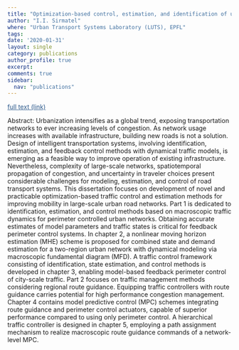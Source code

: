 ```yaml
---
title: "Optimization-based control, estimation, and identification of urban road transport systems"
author: "I.I. Sirmatel"
where: "Urban Transport Systems Laboratory (LUTS), EPFL"
tags: 
date: '2020-01-31'
layout: single
category: publications
author_profile: true
excerpt:
comments: true
sidebar:
  nav: "publications"
---
```

<a href="https://infoscience.epfl.ch/record/274099/files/EPFL_TH7230.pdf" style="color: #2d5a8c; text-decoration:underline">full text (link)</a>

Abstract: Urbanization intensifies as a global trend, exposing transportation networks to ever increasing levels of congestion. As network usage increases with available infrastructure, building new roads is not a solution. Design of intelligent transportation systems, involving identification, estimation, and feedback control methods with dynamical traffic models, is emerging as a feasible way to improve operation of existing infrastructure. Nevertheless, complexity of large-scale networks, spatiotemporal propagation of congestion, and uncertainty in traveler choices present considerable challenges for modeling, estimation, and control of road transport systems. This dissertation focuses on development of novel and practicable optimization-based traffic control and estimation methods for improving mobility in large-scale urban road networks. Part 1 is dedicated to identification, estimation, and control methods based on macroscopic traffic dynamics for perimeter controlled urban networks. Obtaining accurate estimates of model parameters and traffic states is critical for feedback perimeter control systems. In chapter 2, a nonlinear moving horizon estimation (MHE) scheme is proposed for combined state and demand estimation for a two-region urban network with dynamical modeling via macroscopic fundamental diagram (MFD). A traffic control framework consisting of identification, state estimation, and control methods is developed in chapter 3, enabling model-based feedback perimeter control of city-scale traffic. Part 2 focuses on traffic management methods considering regional route guidance. Equipping traffic controllers with route guidance carries potential for high performance congestion management. Chapter 4 contains model predictive control (MPC) schemes integrating route guidance and perimeter control actuators, capable of superior performance compared to using only perimeter control. A hierarchical traffic controller is designed in chapter 5, employing a path assignment mechanism to realize macroscopic route guidance commands of a network-level MPC.

